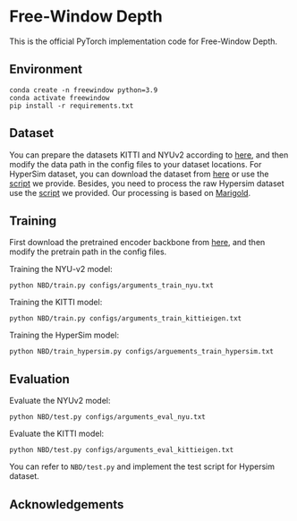 # Free-Window Depth

This is the official PyTorch implementation code for Free-Window Depth.

## Environment
```
conda create -n freewindow python=3.9
conda activate freewindow
pip install -r requirements.txt
```
## Dataset
You can prepare the datasets KITTI and NYUv2 according to [here](https://github.com/ShuweiShao/NDDepth), and then modify the data path in the config files to your dataset locations. For HyperSim dataset, you can download the dataset from [here](https://github.com/apple/ml-hypersim) or use the [script](download.py) we provide. Besides, you need to process the raw Hypersim dataset use the [script](hypersim_process/preprocess_hypersim.py) we provided. Our processing is based on [Marigold](https://github.com/prs-eth/Marigold/blob/main/script/depth/dataset_preprocess/hypersim/README.md).

## Training
First download the pretrained encoder backbone from [here](https://github.com/microsoft/Swin-Transformer), and then modify the pretrain path in the config files.

Training the NYU-v2 model:
```
python NBD/train.py configs/arguments_train_nyu.txt
```

Training the KITTI model:
```
python NBD/train.py configs/arguments_train_kittieigen.txt
```

Training the HyperSim model:
```
python NBD/train_hypersim.py configs/arguements_train_hypersim.txt
```

## Evaluation
Evaluate the NYUv2 model:
```
python NBD/test.py configs/arguments_eval_nyu.txt
```

Evaluate the KITTI model:
```
python NBD/test.py configs/arguments_eval_kittieigen.txt
```

You can refer to `NBD/test.py` and implement the test script for Hypersim dataset.
## Acknowledgements


